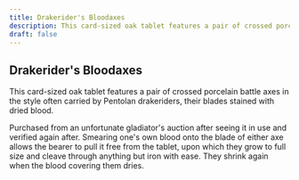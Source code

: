 ```yaml
---
title: Drakerider's Bloodaxes
description: This card-sized oak tablet features a pair of crossed porcelain battle axes in the style often...
draft: false
---
```


## Drakerider's Bloodaxes

This card-sized oak tablet features a pair of crossed porcelain battle axes in the style often
carried by Pentolan drakeriders, their blades stained with dried blood.

Purchased from an unfortunate gladiator's auction after seeing it in use and verified again
after. Smearing one's own blood onto the blade of either axe allows the bearer to pull it free
from the tablet, upon which they grow to full size and cleave through anything but iron with
ease. They shrink again when the blood covering them dries.
